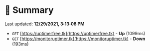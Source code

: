 # 📖 Summary
Last updated: **12/29/2021, 3:13:08 PM**

- `GET` [https://uptimerfree.tk](https://uptimerfree.tk) - **Up** (1099ms)
- `GET` [https://monitoruptimer.tk](https://monitoruptimer.tk) - **Down** (193ms)
